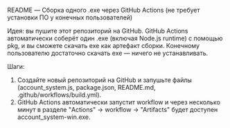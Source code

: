 
README — Сборка одного .exe через GitHub Actions (не требует установки ПО у конечных пользователей)

Идея: вы пушите этот репозиторий на GitHub. GitHub Actions автоматически соберёт один .exe (включая Node.js runtime) с помощью pkg, и вы сможете скачать exe как артефакт сборки. Конечному пользователю достаточно скачать exe — ничего не устанавливать.

Шаги:
1) Создайте новый репозиторий на GitHub и запушьте файлы (account_system.js, package.json, README.md, .github/workflows/build.yml).
2) GitHub Actions автоматически запустит workflow и через несколько минут в разделе "Actions" → workflow → "Artifacts" будет доступен account_system-win.exe.
